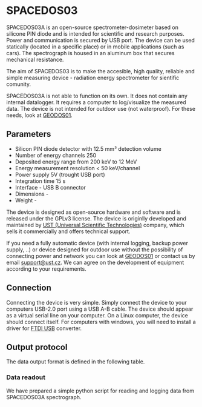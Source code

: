 # SPACEDOS03

SPACEDOS03A is an open-source spectrometer-dosimeter based on silicone PIN diode and is intended for scientific and research purposes. Power and communication is secured by USB port. The device can be used statically (located in a specific place) or in mobile applications (such as cars). The spectrograph is housed in an aluminum box that secures mechanical resistance. 

The aim of SPACEDOS03 is to make the accesible, high quality, reliable and simple measuring device - radiation energy spectrometer for sientific comunity. 

SPACEDOS03A is not able to function on its own. It does not contain any internal datalogger. It requires a computer to log/visualize the measured data. The device is not intended for outdoor use (not waterproof). For these needs, look at [GEODOS01](https://github.com/UniversalScientificTechnologies/GEODOS01).

## Parameters

 * Silicon PIN diode detector with 12.5 mm³ detection volume
 * Number of energy channels 250
 * Deposited energy range from 200 keV to 12 MeV
 * Energy measurement resolution < 50 keV/channel
 * Power supply 5V (trought USB port)
 * Integration time 15 s
 * Interface - USB B connector
 * Dimensions - 
 * Weight - 


The device is designed as open-source hardware and software and is released under the GPLv3 license. The device is originlly developed and maintained by [UST (Universal Scientific Technologies)](www.ust.cz) company, which sells it commercially and offers technical support.

If you need a fully automatic device (with internal logging, backup power supply, ..) or device designed for outdoor use without the possibility of connecting power and network you can look at [GEODOS01](https://github.com/UniversalScientificTechnologies/GEODOS01) or contact us by email [support@ust.cz](mailto:support@ust.cz). We can agree on the development of equipment according to your requirements.


## Connection
Connecting the device is very simple. Simply connect the device to your computers USB-2.0 port using a USB A-B cable. The device should appear as a virtual serial line on your computer. On a Linux computer, the device should connect itself. For computers with windows, you will need to install a driver for [FTDI USB]() converter.

## Output protocol
The data output format is defined in the following table. 

### Data readout
We have prepared a simple python script for reading and logging data from SPACEDOS03A spectrograph. 
